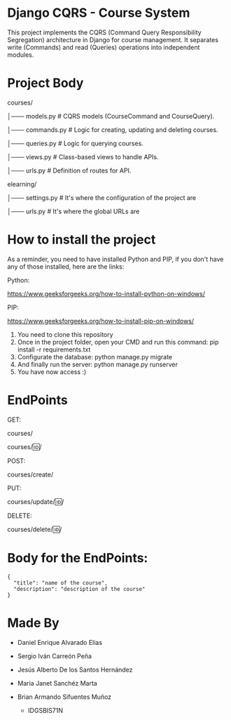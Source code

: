 # Django CQRS - Course System
This project implements the CQRS (Command Query Responsibility Segregation) architecture in Django for course management. It separates write (Commands) and read (Queries) operations into independent modules.

# Project Body
courses/

│─── models.py # CQRS models (CourseCommand and CourseQuery).

│─── commands.py # Logic for creating, updating and deleting courses.

│─── queries.py # Logic for querying courses.

│─── views.py # Class-based views to handle APIs.

│─── urls.py # Definition of routes for API.

elearning/

│─── settings.py # It's where the configuration of the project are

│─── urls.py # It's where the global URLs are

# How to install the project
As a reminder, you need to have installed Python and PIP, if you don't have any of those installed, here are the links:

Python:

https://www.geeksforgeeks.org/how-to-install-python-on-windows/

PIP:

https://www.geeksforgeeks.org/how-to-install-pip-on-windows/

1. You need to clone this repository
2. Once in the project folder, open your CMD and run this command: pip install -r requirements.txt
3. Configurate the database: python manage.py migrate
4. And finally run the server: python manage.py runserver
5. You have now access :)

# EndPoints
GET:

courses/

courses/:id:/


POST:

courses/create/


PUT: 

courses/update/:id:/


DELETE:

courses/delete/:id:/

# Body for the EndPoints:
    {
      "title": "name of the course",
      "description": "description of the course"
    }

# Made By
- Daniel Enrique Alvarado Elias
- Sergio Iván Carreón Peña
- Jesús Alberto De los Santos Hernández
- Maria Janet Sanchéz Marta
- Brian Armando Sifuentes Muñoz

    - IDGSBIS71N
